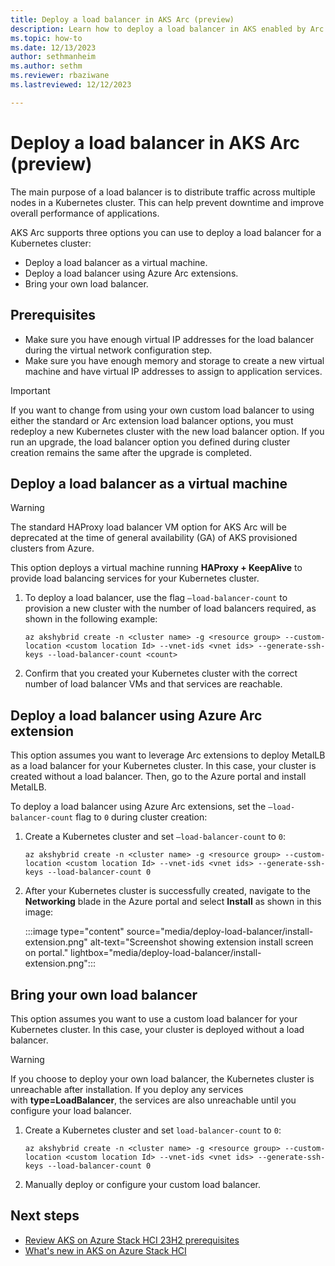 ```yaml
---
title: Deploy a load balancer in AKS Arc (preview)
description: Learn how to deploy a load balancer in AKS enabled by Arc.
ms.topic: how-to
ms.date: 12/13/2023
author: sethmanheim
ms.author: sethm 
ms.reviewer: rbaziwane
ms.lastreviewed: 12/12/2023

---
```


# Deploy a load balancer in AKS Arc (preview)

The main purpose of a load balancer is to distribute traffic across multiple nodes in a Kubernetes cluster. This can help prevent downtime and improve overall performance of applications.

AKS Arc supports three options you can use to deploy a load balancer for a Kubernetes cluster:

- Deploy a load balancer as a virtual machine.
- Deploy a load balancer using Azure Arc extensions.
- Bring your own load balancer.

## Prerequisites

- Make sure you have enough virtual IP addresses for the load balancer during the virtual network configuration step.
- Make sure you have enough memory and storage to create a new virtual machine and have virtual IP addresses to assign to application services.

> [!IMPORTANT]
> If you want to change from using your own custom load balancer to using either the standard or Arc extension load balancer options, you must redeploy a new Kubernetes cluster with the new load balancer option. If you run an upgrade, the load balancer option you defined during cluster creation remains the same after the upgrade is completed.

## Deploy a load balancer as a virtual machine

> [!WARNING]
> The standard HAProxy load balancer VM option for AKS Arc will be deprecated at the time of general availability (GA) of AKS provisioned clusters from Azure.

This option deploys a virtual machine running **HAProxy + KeepAlive** to provide load balancing services for your Kubernetes cluster.

1. To deploy a load balancer, use the flag `–load-balancer-count` to provision a new cluster with the number of load balancers required, as shown in the following example:

   ```azurecli
   az akshybrid create -n <cluster name> -g <resource group> --custom-location <custom location Id> --vnet-ids <vnet ids> --generate-ssh-keys --load-balancer-count <count>
   ```

1. Confirm that you created your Kubernetes cluster with the correct number of load balancer VMs and that services are reachable.

## Deploy a load balancer using Azure Arc extension

This option assumes you want to leverage Arc extensions to deploy MetalLB as a load balancer for your Kubernetes cluster. In this case, your cluster is created without a load balancer. Then, go to the Azure portal and install MetalLB.

To deploy a load balancer using Azure Arc extensions, set the `–load-balancer-count` flag to `0` during cluster creation:

1. Create a Kubernetes cluster and set `–load-balancer-count` to `0`:

   ```azurecli
   az akshybrid create -n <cluster name> -g <resource group> --custom-location <custom location Id> --vnet-ids <vnet ids> --generate-ssh-keys --load-balancer-count 0
   ```

1. After your Kubernetes cluster is successfully created, navigate to the **Networking** blade in the Azure portal and select **Install** as shown in this image:

   :::image type="content" source="media/deploy-load-balancer/install-extension.png" alt-text="Screenshot showing extension install screen on portal." lightbox="media/deploy-load-balancer/install-extension.png":::

## Bring your own load balancer

This option assumes you want to use a custom load balancer for your Kubernetes cluster. In this case, your cluster is deployed without a load balancer.

> [!WARNING]
> If you choose to deploy your own load balancer, the Kubernetes cluster is unreachable after installation. If you deploy any services with **type=LoadBalancer**, the services are also unreachable until you configure your load balancer.

1. Create a Kubernetes cluster and set `load-balancer-count` to `0`:

   ```azurecli
   az akshybrid create -n <cluster name> -g <resource group> --custom-location <custom location Id> --vnet-ids <vnet ids> --generate-ssh-keys --load-balancer-count 0
   ```

1. Manually deploy or configure your custom load balancer.

## Next steps

- [Review AKS on Azure Stack HCI 23H2 prerequisites](aks-hci-network-system-requirements.md)
- [What's new in AKS on Azure Stack HCI](aks-preview-overview.md)
